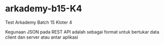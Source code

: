 # arkademy-b15-K4
Test Arkademy Batch 15 Kloter 4

Kegunaan JSON pada REST API adalah sebagai format untuk bertukar data client dan server atau antar aplikasi
